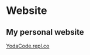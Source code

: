 # Website
My personal website
-------------------------------------------
[YodaCode.repl.co](https://yodacode.repl.co)
